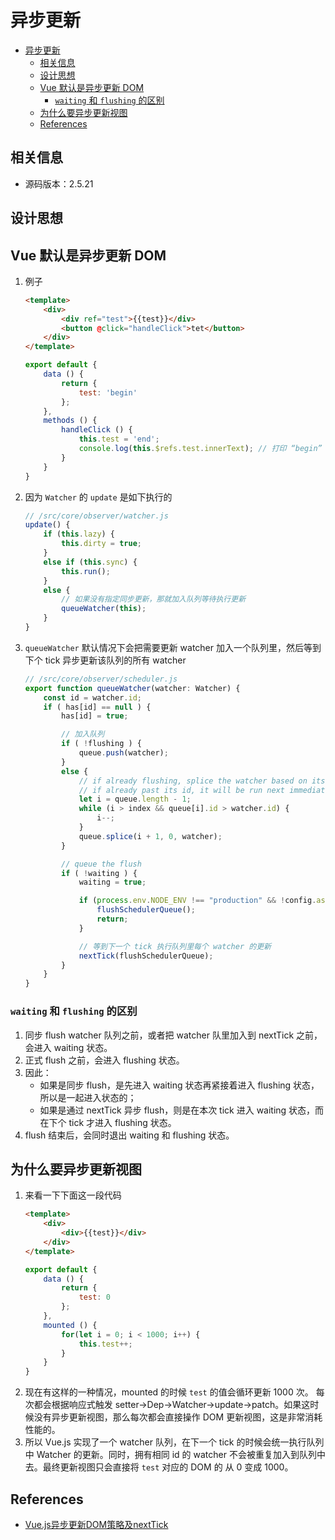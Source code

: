 # 异步更新


<!-- TOC -->

- [异步更新](#异步更新)
    - [相关信息](#相关信息)
    - [设计思想](#设计思想)
    - [Vue 默认是异步更新 DOM](#vue-默认是异步更新-dom)
        - [`waiting` 和 `flushing` 的区别](#waiting-和-flushing-的区别)
    - [为什么要异步更新视图](#为什么要异步更新视图)
    - [References](#references)

<!-- /TOC -->


## 相关信息
* 源码版本：2.5.21


## 设计思想


## Vue 默认是异步更新 DOM
1. 例子
    ```html
    <template>
        <div>
            <div ref="test">{{test}}</div>
            <button @click="handleClick">tet</button>
        </div>
    </template>
    ```
    ```js
    export default {
        data () {
            return {
                test: 'begin'
            };
        },
        methods () {
            handleClick () {
                this.test = 'end';
                console.log(this.$refs.test.innerText); // 打印 “begin”
            }
        }
    }
    ```
2. 因为 `Watcher` 的 `update` 是如下执行的
    ```js
    // /src/core/observer/watcher.js
    update() {
        if (this.lazy) {
            this.dirty = true;
        } 
        else if (this.sync) {
            this.run();
        } 
        else {
            // 如果没有指定同步更新，那就加入队列等待执行更新
            queueWatcher(this);
        }
    }
    ```
3. `queueWatcher` 默认情况下会把需要更新 watcher 加入一个队列里，然后等到下个 tick 异步更新该队列的所有 watcher
    ```js
    // /src/core/observer/scheduler.js
    export function queueWatcher(watcher: Watcher) {
        const id = watcher.id;
        if ( has[id] == null ) {
            has[id] = true;

            // 加入队列
            if ( !flushing ) {
                queue.push(watcher);
            } 
            else { 
                // if already flushing, splice the watcher based on its id
                // if already past its id, it will be run next immediately.
                let i = queue.length - 1;
                while (i > index && queue[i].id > watcher.id) {
                    i--;
                }
                queue.splice(i + 1, 0, watcher);
            }

            // queue the flush
            if ( !waiting ) {
                waiting = true;

                if (process.env.NODE_ENV !== "production" && !config.async) {
                    flushSchedulerQueue();
                    return;
                }

                // 等到下一个 tick 执行队列里每个 watcher 的更新
                nextTick(flushSchedulerQueue);
            }
        }
    }
    ```

### `waiting` 和 `flushing` 的区别
1. 同步 flush watcher 队列之前，或者把 watcher 队里加入到 nextTick 之前，会进入 waiting 状态。
2. 正式 flush 之前，会进入 flushing 状态。
3. 因此：
    * 如果是同步 flush，是先进入 waiting 状态再紧接着进入 flushing 状态，所以是一起进入状态的；
    * 如果是通过 nextTick 异步 flush，则是在本次 tick 进入 waiting 状态，而在下个 tick 才进入 flushing 状态。
4. flush 结束后，会同时退出 waiting 和 flushing 状态。


## 为什么要异步更新视图
1. 来看一下下面这一段代码
    ```html
    <template>
        <div>
            <div>{{test}}</div>
        </div>
    </template>
    ```
    ```js
    export default {
        data () {
            return {
                test: 0
            };
        },
        mounted () {
            for(let i = 0; i < 1000; i++) {
                this.test++;
            }
        }
    }
    ```
2. 现在有这样的一种情况，mounted 的时候 `test` 的值会循环更新 1000 次。 每次都会根据响应式触发 setter->Dep->Watcher->update->patch。如果这时候没有异步更新视图，那么每次都会直接操作 DOM 更新视图，这是非常消耗性能的。
3. 所以 Vue.js 实现了一个 watcher 队列，在下一个 tick 的时候会统一执行队列中 Watcher 的更新。同时，拥有相同 id 的 watcher 不会被重复加入到队列中去。最终更新视图只会直接将 `test` 对应的 DOM 的 从 0 变成 1000。

    
## References
* [Vue.js异步更新DOM策略及nextTick](https://github.com/answershuto/learnVue/blob/master/docs/Vue.js异步更新DOM策略及nextTick.MarkDown)
